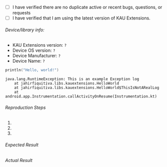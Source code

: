 - [ ] I have verified there are no duplicate active or recent bugs, questions, or requests
- [ ] I have verified that I am using the latest version of KAU Extensions.

###### Device/library info:
 - KAU Extensions version: `?`
 - Device OS version: `?`
 - Device Manufacturer: `?`
 - Device Name: `?`

<!-- Please wrap code with correct syntax highlighting. -->

```kotlin
println("Hello, world!")
```

<!-- Please wrap logs with Gradle syntax highlighting (it makes them look better): -->

```Gradle
java.lang.RuntimeException: This is an example Exception log
    at jahirfiquitiva.libs.kauextensions.HelloWorld
    at jahirfiquitiva.libs.kauextensions.HelloWorld$ThisIsNotARealLog
    at android.app.Instrumentation.callActivityOnResume(Instrumentation.kt)
```
 
###### Reproduction Steps

1. 
2. 
3. 

###### Expected Result



###### Actual Result
